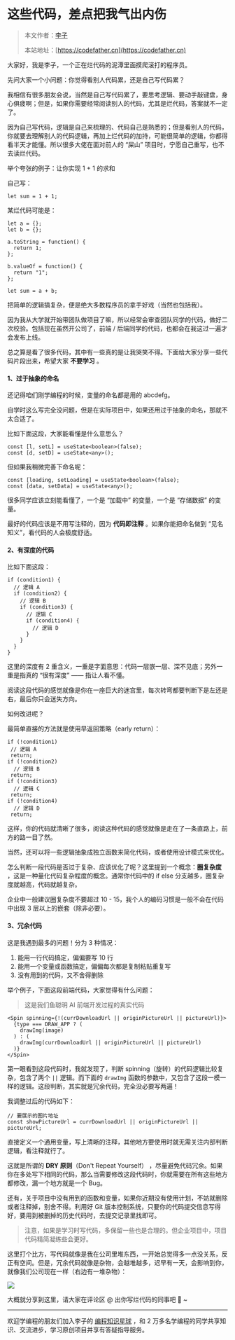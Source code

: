 # 这些代码，差点把我气出内伤

> 本文作者：[李子](https://yuyuanweb.feishu.cn/wiki/Abldw5WkjidySxkKxU2cQdAtnah)
>
> 本站地址：[https://codefather.cn](https://codefather.cn)

大家好，我是李子，一个正在烂代码的泥潭里面摸爬滚打的程序员。

先问大家一个小问题：你觉得看别人代码累，还是自己写代码累？

我相信有很多朋友会说，当然是自己写代码累了，要思考逻辑、要动手敲键盘，身心俱疲啊；但是，如果你需要经常阅读别人的代码，尤其是烂代码，答案就不一定了。

因为自己写代码，逻辑是自己来梳理的、代码自己是熟悉的；但是看别人的代码，你就要去理解别人的代码逻辑，再加上烂代码的加持，可能很简单的逻辑，你都得看半天才能懂。所以很多大佬在面对前人的 “屎山” 项目时，宁愿自己重写，也不去读烂代码。

举个夸张的例子：让你实现 1 + 1 的求和

自己写：

```
let sum = 1 + 1;
```

某烂代码可能是：

```
let a = {};
let b = {};

a.toString = function() {
  return 1;
};

b.valueOf = function() {
  return "1";
};

let sum = a + b;
```

把简单的逻辑搞复杂，便是绝大多数程序员的拿手好戏（当然也包括我）。

因为我从大学就开始带团队做项目了嘛，所以经常会审查团队同学的代码，做好二次校验。包括现在虽然开公司了，前端 / 后端同学的代码，也都会在我这过一遍才会发布上线。

总之算是看了很多代码，其中有一些真的是让我哭笑不得。下面给大家分享一些代码片段出来，希望大家 **不要学习** 。

#### 1、过于抽象的命名

还记得咱们刚学编程的时候，变量的命名都是用的 abcdefg。

自学时这么写完全没问题，但是在实际项目中，如果还用过于抽象的命名，那就不太合适了。

比如下面这段，大家能看懂是什么意思么？

```
const [l, setL] = useState<boolean>(false);
const [d, setD] = useState<any>();
```

但如果我稍微完善下命名呢：

```
const [loading, setLoading] = useState<boolean>(false);
const [data, setData] = useState<any>();
```

很多同学应该立刻能看懂了，一个是 “加载中” 的变量，一个是 “存储数据” 的变量。

最好的代码应该是不用写注释的，因为 **代码即注释** 。如果你能把命名做到 “见名知义”，看代码的人会极度舒适。

#### 2、有深度的代码

比如下面这段：

```
if (condition1) {
  // 逻辑 A
  if (condition2) {
    // 逻辑 B
    if (condition3) {
      // 逻辑 C
      if (condition4) {
        // 逻辑 D
      }
    }
  }
}
```

这里的深度有 2 重含义，一重是字面意思：代码一层嵌一层、深不见底；另外一重是指真的 “很有深度” —— 指让人看不懂。

阅读这段代码的感觉就像是你在一座巨大的迷宫里，每次转弯都要判断下是左还是右，最后你只会迷失方向。

如何改进呢？

最简单直接的方法就是使用早返回策略（early return）：

```
if (!condition1) 
 // 逻辑 A
 return;
if (!condition2)
  // 逻辑 B
 return;
if (!condition3)
  // 逻辑 C
 return;
if (!condition4)
  // 逻辑 D
 return;
```

这样，你的代码就清晰了很多，阅读这种代码的感觉就像是走在了一条直路上，前方的路一目了然。

当然，还可以将一些逻辑抽象成独立函数来简化代码，或者使用设计模式来优化。

怎么判断一段代码是否过于复杂、应该优化了呢？这里提到一个概念：**圈复杂度** ，这是一种量化代码复杂程度的概念。通常你代码中的 if else 分支越多，圈复杂度就越高，代码就越复杂。

企业中一般建议圈复杂度不要超过 10 - 15，我个人的编码习惯是一般不会在代码中出现 3 层以上的嵌套（除非必要）。

#### 3、冗余代码

这是我遇到最多的问题！分为 3 种情况：

1. 能用一行代码搞定，偏偏要写 10 行
2. 能用一个变量或函数搞定，偏偏每次都是复制粘贴重复写
3. 没有用到的代码，又不舍得删除

举个例子，下面这段前端代码，大家觉得有什么问题：

> 这是我们鱼聪明 AI 前端开发过程的真实代码

```
<Spin spinning={!(currDownloadUrl || originPictureUrl || pictureUrl)}>
  {type === DRAW_APP ? (
    drawImg(image)
  ) : (
    drawImg(currDownloadUrl || originPictureUrl || pictureUrl)
  )}
</Spin>
```

第一眼看到这段代码时，我就发现了，判断 spinning（旋转）的代码逻辑比较复杂，包含了两个 `||` 逻辑。而下面的 `drawImg` 函数的参数中，又包含了这段一模一样的逻辑。这段判断，其实就是冗余代码，完全没必要写两遍！

我调整过后的代码如下：

```
// 要展示的图片地址
const showPictureUrl = currDownloadUrl || originPictureUrl || pictureUrl;
```

直接定义一个通用变量，写上清晰的注释，其他地方要使用时就无需关注内部判断逻辑，看注释就行了。

这就是所谓的 **DRY 原则**（Don't Repeat Yourself） ，尽量避免代码冗余。如果你在多处写下相同的代码，那么当需要修改这段代码时，你就需要在所有这些地方都修改，漏一个地方就是一个 Bug。

还有，关于项目中没有用到的函数和变量，如果你近期没有使用计划，不妨就删除或者注释掉，别舍不得。利用好 Git 版本控制系统，只要你的代码提交信息写得好，要用到被删掉的历史代码时，去提交记录里找即可。

> 注意，如果是学习时写代码，多保留一些也是合理的。但企业项目中，项目代码精简凝练些会更好。

这里打个比方，写代码就像是我在公司里堆东西，一开始总觉得多一点没关系，反正有空间。但是，冗余代码就像是杂物，会越堆越多，迟早有一天，会影响到你，就像我们公司现在一样（右边有一堆杂物）：

![](https://pic.yupi.icu/5563/202311071937853.png)

大概就分享到这里，请大家在评论区 @ 出你写烂代码的同事吧 🐶 ~



------


欢迎学编程的朋友们加入李子的 [编程知识星球](https://mp.weixin.qq.com/s?__biz=MzI1NDczNTAwMA==&mid=2247539132&idx=2&sn=45af016dee0c03491750f76ba8fdbd25&chksm=e9c2be4bdeb5375d3253155b4053263109a631620b7cb9074e2fe1b4a5b1604ef92c522b606e&token=292259508&lang=zh_CN&scene=21#wechat_redirect) ，和 2 万多名学编程的同学共享知识、交流进步，学习原创项目并享有答疑指导服务。